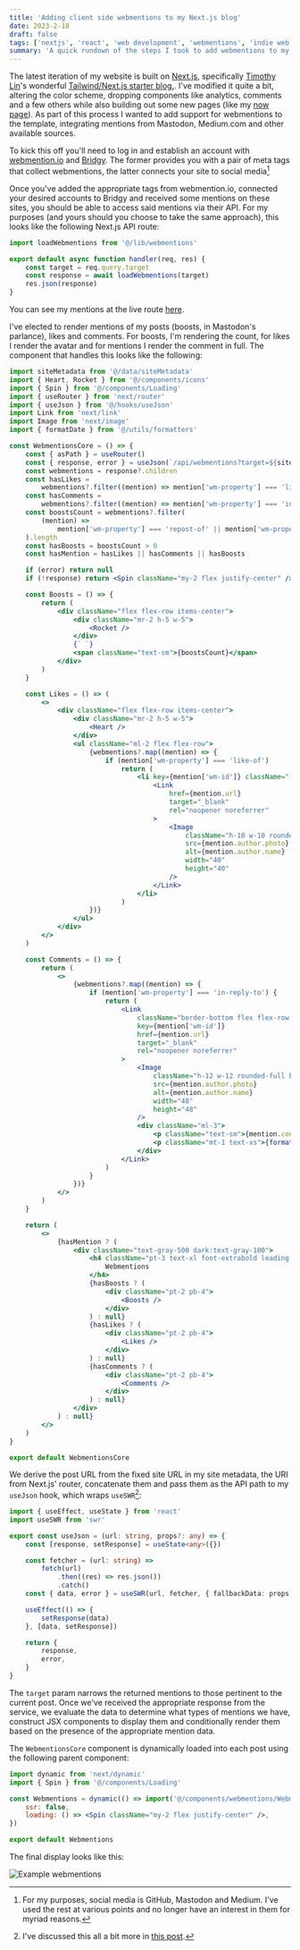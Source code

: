 ```yaml
---
title: 'Adding client side webmentions to my Next.js blog'
date: 2023-2-18
draft: false
tags: ['nextjs', 'react', 'web development', 'webmentions', 'indie web']
summary: 'A quick rundown of the steps I took to add webmentions to my Next.js blog.'
---
```


The latest iteration of my website is built on [Next.js](https://nextjs.org), specifically [Timothy Lin](https://github.com/timlrx)'s wonderful [Tailwind/Next.js starter blog.](https://github.com/timlrx/tailwind-nextjs-starter-blog). I've modified it quite a bit, altering the color scheme, dropping components like analytics, comments and a few others while also building out some new pages (like my [now page](https://coryd.dev/now)). As part of this process I wanted to add support for webmentions to the template, integrating mentions from Mastodon, Medium.com and other available sources.

To kick this off you'll need to log in and establish an account with [webmention.io](https://webmention.io) and [Bridgy](https://brid.gy). The former provides you with a pair of meta tags that collect webmentions, the latter connects your site to social media[^1]

Once you've added the appropriate tags from webmention.io, connected your desired accounts to Bridgy and received some mentions on these sites, you should be able to access said mentions via their API. For my purposes (and yours should you choose to take the same approach), this looks like the following Next.js API route:

```typescript
import loadWebmentions from '@/lib/webmentions'

export default async function handler(req, res) {
    const target = req.query.target
    const response = await loadWebmentions(target)
    res.json(response)
}
```

You can see my mentions at the live route [here](https://coryd.dev/api/webmentions).

I've elected to render mentions of my posts (boosts, in Mastodon's parlance), likes and comments. For boosts, I'm rendering the count, for likes I render the avatar and for mentions I render the comment in full. The component that handles this looks like the following:

```jsx
import siteMetadata from '@/data/siteMetadata'
import { Heart, Rocket } from '@/components/icons'
import { Spin } from '@/components/Loading'
import { useRouter } from 'next/router'
import { useJson } from '@/hooks/useJson'
import Link from 'next/link'
import Image from 'next/image'
import { formatDate } from '@/utils/formatters'

const WebmentionsCore = () => {
    const { asPath } = useRouter()
    const { response, error } = useJson(`/api/webmentions?target=${siteMetadata.siteUrl}${asPath}`)
    const webmentions = response?.children
    const hasLikes =
        webmentions?.filter((mention) => mention['wm-property'] === 'like-of').length > 0
    const hasComments =
        webmentions?.filter((mention) => mention['wm-property'] === 'in-reply-to').length > 0
    const boostsCount = webmentions?.filter(
        (mention) =>
            mention['wm-property'] === 'repost-of' || mention['wm-property'] === 'mention-of'
    ).length
    const hasBoosts = boostsCount > 0
    const hasMention = hasLikes || hasComments || hasBoosts

    if (error) return null
    if (!response) return <Spin className="my-2 flex justify-center" />

    const Boosts = () => {
        return (
            <div className="flex flex-row items-center">
                <div className="mr-2 h-5 w-5">
                    <Rocket />
                </div>
                {` `}
                <span className="text-sm">{boostsCount}</span>
            </div>
        )
    }

    const Likes = () => (
        <>
            <div className="flex flex-row items-center">
                <div className="mr-2 h-5 w-5">
                    <Heart />
                </div>
                <ul className="ml-2 flex flex-row">
                    {webmentions?.map((mention) => {
                        if (mention['wm-property'] === 'like-of')
                            return (
                                <li key={mention['wm-id']} className="-ml-2">
                                    <Link
                                        href={mention.url}
                                        target="_blank"
                                        rel="noopener noreferrer"
                                    >
                                        <Image
                                            className="h-10 w-10 rounded-full border border-primary-500 dark:border-gray-500"
                                            src={mention.author.photo}
                                            alt={mention.author.name}
                                            width="40"
                                            height="40"
                                        />
                                    </Link>
                                </li>
                            )
                    })}
                </ul>
            </div>
        </>
    )

    const Comments = () => {
        return (
            <>
                {webmentions?.map((mention) => {
                    if (mention['wm-property'] === 'in-reply-to') {
                        return (
                            <Link
                                className="border-bottom flex flex-row items-center border-gray-100 pb-4"
                                key={mention['wm-id']}
                                href={mention.url}
                                target="_blank"
                                rel="noopener noreferrer"
                            >
                                <Image
                                    className="h-12 w-12 rounded-full border border-primary-500 dark:border-gray-500"
                                    src={mention.author.photo}
                                    alt={mention.author.name}
                                    width="48"
                                    height="48"
                                />
                                <div className="ml-3">
                                    <p className="text-sm">{mention.content?.text}</p>
                                    <p className="mt-1 text-xs">{formatDate(mention.published)}</p>
                                </div>
                            </Link>
                        )
                    }
                })}
            </>
        )
    }

    return (
        <>
            {hasMention ? (
                <div className="text-gray-500 dark:text-gray-100">
                    <h4 className="pt-3 text-xl font-extrabold leading-9 tracking-tight text-gray-900 dark:text-gray-100 md:text-2xl md:leading-10 ">
                        Webmentions
                    </h4>
                    {hasBoosts ? (
                        <div className="pt-2 pb-4">
                            <Boosts />
                        </div>
                    ) : null}
                    {hasLikes ? (
                        <div className="pt-2 pb-4">
                            <Likes />
                        </div>
                    ) : null}
                    {hasComments ? (
                        <div className="pt-2 pb-4">
                            <Comments />
                        </div>
                    ) : null}
                </div>
            ) : null}
        </>
    )
}

export default WebmentionsCore
```

We derive the post URL from the fixed site URL in my site metadata, the URI from Next.js' router, concatenate them and pass them as the API path to my `useJson` hook, which wraps `useSWR`[^2]:

```typescript
import { useEffect, useState } from 'react'
import useSWR from 'swr'

export const useJson = (url: string, props?: any) => {
    const [response, setResponse] = useState<any>({})

    const fetcher = (url: string) =>
        fetch(url)
            .then((res) => res.json())
            .catch()
    const { data, error } = useSWR(url, fetcher, { fallbackData: props, refreshInterval: 30000 })

    useEffect(() => {
        setResponse(data)
    }, [data, setResponse])

    return {
        response,
        error,
    }
}
```

The `target` param narrows the returned mentions to those pertinent to the current post. Once we've received the appropriate response from the service, we evaluate the data to determine what types of mentions we have, construct JSX components to display them and conditionally render them based on the presence of the appropriate mention data.

The `WebmentionsCore` component is dynamically loaded into each post using the following parent component:

```jsx
import dynamic from 'next/dynamic'
import { Spin } from '@/components/Loading'

const Webmentions = dynamic(() => import('@/components/webmentions/WebmentionsCore'), {
    ssr: false,
    loading: () => <Spin className="my-2 flex justify-center" />,
})

export default Webmentions
```

The final display looks like this:

<img src="https://files.coryd.dev/v/NG8lHj24OsJilx7QuxWO+" alt="Example webmentions" styles="width:100%;height:auto;margin:.5em 0" />

[^1]: For my purposes, social media is GitHub, Mastodon and Medium. I've used the rest at various points and no longer have an interest in them for myriad reasons.
[^2]: I've discussed this all a bit more in [this post](https://coryd.dev/blog/simple-api-fetch-hooks-with-swr).
